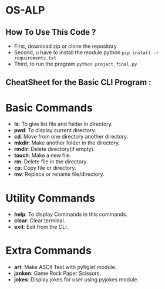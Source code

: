 # OS-ALP

## How To Use This Code ?
- First, download zip or clone the repository
- Second, u have to install the module python
``` pip install -r requirements.txt ```
- Third, to run the program
``` python project_final.py ```

## CheatSheet for the Basic CLI Program :
# Basic Commands
- **ls**: To give list file and folder in directory.
- **pwd**: To display current directory.
- **cd**: Move from one directory another directory.
- **mkdir**: Make another folder in the directory.
- **rmdir**: Delete directory(if empty).
- **touch**: Make a new file.
- **rm**: Delete file in the directory.
- **cp**: Copy file or directory.
- **mv**: Replace or rename file/directory.

# Utility Commands
- **help**: To display Commands in this commands.
- **clear**: Clear terminal.
- **exit**: Exit from the CLI.

# Extra Commands
- **art**: Make ASCII Text with pyfiglet module.
- **janken**: Game Rock Paper Scissors.
- **jokes**: Display jokes for user using pyjokes module.


